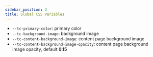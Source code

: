 ```yaml
---
sidebar_position: 3
title: Global CSS Variables
---
```


- `--tc-primary-color`: primary color
- `--tc-background-image`: background image
- `--tc-content-background-image`: content page background image
- `--tc-content-background-image-opacity`: content page background image opacity, default **0.15**
